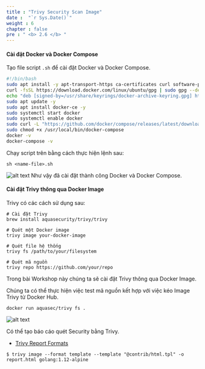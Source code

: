 ```yaml
---
title : "Trivy Security Scan Image"
date :  "`r Sys.Date()`" 
weight : 6 
chapter : false
pre : " <b> 2.6 </b> "
---
```


#### Cài đặt Docker và Docker Compose
Tạo file script `.sh` để cài đặt Docker và Docker Compose.
```bash
#!/bin/bash
sudo apt install -y apt-transport-https ca-certificates curl software-properties-common
curl -fsSL https://download.docker.com/linux/ubuntu/gpg | sudo gpg --dearmor -o /usr/share/keyrings/docker-archive-keyring.gpg
echo "deb [signed-by=/usr/share/keyrings/docker-archive-keyring.gpg] https://download.docker.com/linux/ubuntu $(lsb_release -cs) stable" | sudo tee /etc/apt/sources.list.d/docker.list > /dev/null
sudo apt update -y
sudo apt install docker-ce -y
sudo systemctl start docker
sudo systemctl enable docker
sudo curl -L "https://github.com/docker/compose/releases/latest/download/docker-compose-$(uname -s)-$(uname -m)" -o /usr/local/bin/docker-compose
sudo chmod +x /usr/local/bin/docker-compose
docker -v
docker-compose -v
```
Chạy script trên bằng cách thực hiện lệnh sau:
```
sh <name-file>.sh
```
![alt text](/images/2-preparation/2.6-trivy/2-6-1.png)
Như vậy đã cài đặt thành công Docker và Docker Compose.

#### Cài đặt Trivy thông qua Docker Image
Trivy có các cách sử dụng sau:

```
# Cài đặt Trivy
brew install aquasecurity/trivy/trivy

# Quét một Docker image
trivy image your-docker-image

# Quét file hệ thống
trivy fs /path/to/your/filesystem

# Quét mã nguồn
trivy repo https://github.com/your/repo
```

Trong bài Workshop này chúng ta sẽ cài đặt Trivy thông qua Docker Image.

Chúng ta có thể thực hiện việc test mã nguồn kết hợp với việc kéo Image Trivy từ Docker Hub.
```
docker run aquasec/trivy fs .
```
![alt text](/images/2-preparation/2.6-trivy/2-6-2.png)

Có thể tạo báo cáo quét Security bằng Trivy.

- [Trivy Report Formats](https://aquasecurity.github.io/trivy/v0.28.1/docs/vulnerability/examples/report/)

```
$ trivy image --format template --template "@contrib/html.tpl" -o report.html golang:1.12-alpine
```










